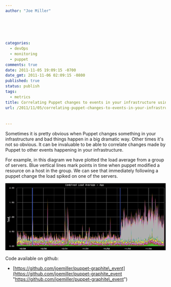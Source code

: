 ```yaml
---
author: "Joe Miller"





categories:
  - devOps
  - monitoring
  - puppet
comments: true
date: 2011-11-05 19:09:15 -0700
date_gmt: 2011-11-06 02:09:15 -0800
published: true
status: publish
tags:
  - metrics
title: Correlating Puppet changes to events in your infrastructure using graphite
url: /2011/11/05/correlating-puppet-changes-to-events-in-your-infrastructure/


---
```


Sometimes it is pretty obvious when Puppet changes something in your infrastructure and bad things happen in a big dramatic way. Other times it's not so obvious. It can be invaluable to be able to correlate changes made by Puppet to other events happening in your infrastructure.

<!--more-->
For example, in this diagram we have plotted the load average from a group of servers. Blue vertical lines mark points in time when puppet modified a resource on a host in the group. We can see that immediately following a puppet change the load spiked on one of the servers.

[![](/images/graphite-puppet-event-example-720x300-crop.png "graphite-puppet-event-example-720x300-crop")](/images/graphite-puppet-event-example-720x300-crop.png)

Code available on github:

- [https://github.com/joemiller/puppet-graphite\_event](https://github.com/joemiller/puppet-graphite_event "https://github.com/joemiller/puppet-graphite\_event")